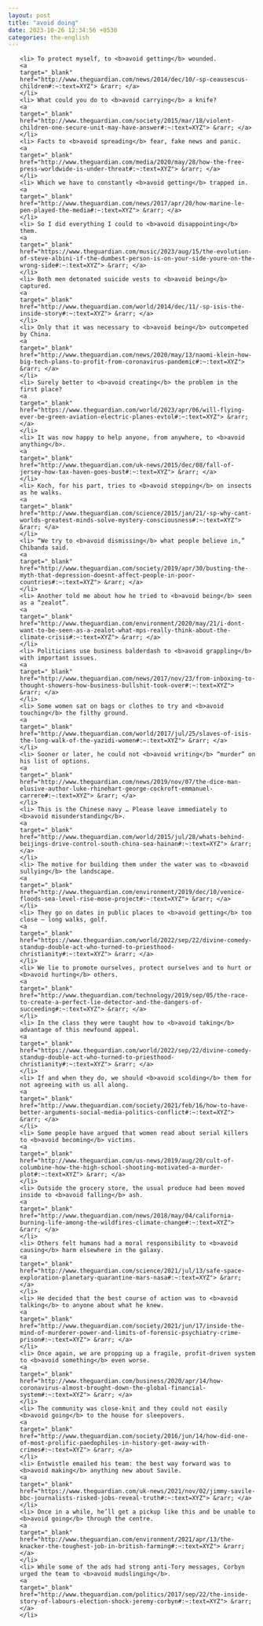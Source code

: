 ```yaml
---
layout: post
title: "avoid doing"
date: 2023-10-26 12:34:56 +0530
categories: the-english
---
```

<ol>

    <li> To protect myself, to <b>avoid getting</b> wounded.
    <a 
    target="_blank" 
    href="http://www.theguardian.com/news/2014/dec/10/-sp-ceausescus-children#:~:text=XYZ"> &rarr; </a>
    </li>
    <li> What could you do to <b>avoid carrying</b> a knife?
    <a 
    target="_blank" 
    href="http://www.theguardian.com/society/2015/mar/18/violent-children-one-secure-unit-may-have-answer#:~:text=XYZ"> &rarr; </a>
    </li>
    <li> Facts to <b>avoid spreading</b> fear, fake news and panic.
    <a 
    target="_blank" 
    href="http://www.theguardian.com/media/2020/may/28/how-the-free-press-worldwide-is-under-threat#:~:text=XYZ"> &rarr; </a>
    </li>
    <li> Which we have to constantly <b>avoid getting</b> trapped in.
    <a 
    target="_blank" 
    href="http://www.theguardian.com/news/2017/apr/20/how-marine-le-pen-played-the-media#:~:text=XYZ"> &rarr; </a>
    </li>
    <li> So I did everything I could to <b>avoid disappointing</b> them.
    <a 
    target="_blank" 
    href="https://www.theguardian.com/music/2023/aug/15/the-evolution-of-steve-albini-if-the-dumbest-person-is-on-your-side-youre-on-the-wrong-side#:~:text=XYZ"> &rarr; </a>
    </li>
    <li> Both men detonated suicide vests to <b>avoid being</b> captured.
    <a 
    target="_blank" 
    href="http://www.theguardian.com/world/2014/dec/11/-sp-isis-the-inside-story#:~:text=XYZ"> &rarr; </a>
    </li>
    <li> Only that it was necessary to <b>avoid being</b> outcompeted by China.
    <a 
    target="_blank" 
    href="http://www.theguardian.com/news/2020/may/13/naomi-klein-how-big-tech-plans-to-profit-from-coronavirus-pandemic#:~:text=XYZ"> &rarr; </a>
    </li>
    <li> Surely better to <b>avoid creating</b> the problem in the first place?
    <a 
    target="_blank" 
    href="https://www.theguardian.com/world/2023/apr/06/will-flying-ever-be-green-aviation-electric-planes-evtol#:~:text=XYZ"> &rarr; </a>
    </li>
    <li> It was now happy to help anyone, from anywhere, to <b>avoid anything</b>.
    <a 
    target="_blank" 
    href="http://www.theguardian.com/uk-news/2015/dec/08/fall-of-jersey-how-tax-haven-goes-bust#:~:text=XYZ"> &rarr; </a>
    </li>
    <li> Koch, for his part, tries to <b>avoid stepping</b> on insects as he walks.
    <a 
    target="_blank" 
    href="http://www.theguardian.com/science/2015/jan/21/-sp-why-cant-worlds-greatest-minds-solve-mystery-consciousness#:~:text=XYZ"> &rarr; </a>
    </li>
    <li> “We try to <b>avoid dismissing</b> what people believe in,” Chibanda said.
    <a 
    target="_blank" 
    href="http://www.theguardian.com/society/2019/apr/30/busting-the-myth-that-depression-doesnt-affect-people-in-poor-countries#:~:text=XYZ"> &rarr; </a>
    </li>
    <li> Another told me about how he tried to <b>avoid being</b> seen as a “zealot”.
    <a 
    target="_blank" 
    href="http://www.theguardian.com/environment/2020/may/21/i-dont-want-to-be-seen-as-a-zealot-what-mps-really-think-about-the-climate-crisis#:~:text=XYZ"> &rarr; </a>
    </li>
    <li> Politicians use business balderdash to <b>avoid grappling</b> with important issues.
    <a 
    target="_blank" 
    href="http://www.theguardian.com/news/2017/nov/23/from-inboxing-to-thought-showers-how-business-bullshit-took-over#:~:text=XYZ"> &rarr; </a>
    </li>
    <li> Some women sat on bags or clothes to try and <b>avoid touching</b> the filthy ground.
    <a 
    target="_blank" 
    href="http://www.theguardian.com/world/2017/jul/25/slaves-of-isis-the-long-walk-of-the-yazidi-women#:~:text=XYZ"> &rarr; </a>
    </li>
    <li> Sooner or later, he could not <b>avoid writing</b> “murder” on his list of options.
    <a 
    target="_blank" 
    href="http://www.theguardian.com/news/2019/nov/07/the-dice-man-elusive-author-luke-rhinehart-george-cockroft-emmanuel-carrere#:~:text=XYZ"> &rarr; </a>
    </li>
    <li> This is the Chinese navy … Please leave immediately to <b>avoid misunderstanding</b>.
    <a 
    target="_blank" 
    href="http://www.theguardian.com/world/2015/jul/28/whats-behind-beijings-drive-control-south-china-sea-hainan#:~:text=XYZ"> &rarr; </a>
    </li>
    <li> The motive for building them under the water was to <b>avoid sullying</b> the landscape.
    <a 
    target="_blank" 
    href="http://www.theguardian.com/environment/2019/dec/10/venice-floods-sea-level-rise-mose-project#:~:text=XYZ"> &rarr; </a>
    </li>
    <li> They go on dates in public places to <b>avoid getting</b> too close – long walks, golf.
    <a 
    target="_blank" 
    href="https://www.theguardian.com/world/2022/sep/22/divine-comedy-standup-double-act-who-turned-to-priesthood-christianity#:~:text=XYZ"> &rarr; </a>
    </li>
    <li> We lie to promote ourselves, protect ourselves and to hurt or <b>avoid hurting</b> others.
    <a 
    target="_blank" 
    href="http://www.theguardian.com/technology/2019/sep/05/the-race-to-create-a-perfect-lie-detector-and-the-dangers-of-succeeding#:~:text=XYZ"> &rarr; </a>
    </li>
    <li> In the class they were taught how to <b>avoid taking</b> advantage of this newfound appeal.
    <a 
    target="_blank" 
    href="https://www.theguardian.com/world/2022/sep/22/divine-comedy-standup-double-act-who-turned-to-priesthood-christianity#:~:text=XYZ"> &rarr; </a>
    </li>
    <li> If and when they do, we should <b>avoid scolding</b> them for not agreeing with us all along.
    <a 
    target="_blank" 
    href="http://www.theguardian.com/society/2021/feb/16/how-to-have-better-arguments-social-media-politics-conflict#:~:text=XYZ"> &rarr; </a>
    </li>
    <li> Some people have argued that women read about serial killers to <b>avoid becoming</b> victims.
    <a 
    target="_blank" 
    href="http://www.theguardian.com/us-news/2019/aug/20/cult-of-columbine-how-the-high-school-shooting-motivated-a-murder-plot#:~:text=XYZ"> &rarr; </a>
    </li>
    <li> Outside the grocery store, the usual produce had been moved inside to <b>avoid falling</b> ash.
    <a 
    target="_blank" 
    href="http://www.theguardian.com/news/2018/may/04/california-burning-life-among-the-wildfires-climate-change#:~:text=XYZ"> &rarr; </a>
    </li>
    <li> Others felt humans had a moral responsibility to <b>avoid causing</b> harm elsewhere in the galaxy.
    <a 
    target="_blank" 
    href="http://www.theguardian.com/science/2021/jul/13/safe-space-exploration-planetary-quarantine-mars-nasa#:~:text=XYZ"> &rarr; </a>
    </li>
    <li> He decided that the best course of action was to <b>avoid talking</b> to anyone about what he knew.
    <a 
    target="_blank" 
    href="http://www.theguardian.com/society/2021/jun/17/inside-the-mind-of-murderer-power-and-limits-of-forensic-psychiatry-crime-prison#:~:text=XYZ"> &rarr; </a>
    </li>
    <li> Once again, we are propping up a fragile, profit-driven system to <b>avoid something</b> even worse.
    <a 
    target="_blank" 
    href="http://www.theguardian.com/business/2020/apr/14/how-coronavirus-almost-brought-down-the-global-financial-system#:~:text=XYZ"> &rarr; </a>
    </li>
    <li> The community was close-knit and they could not easily <b>avoid going</b> to the house for sleepovers.
    <a 
    target="_blank" 
    href="http://www.theguardian.com/society/2016/jun/14/how-did-one-of-most-prolific-paedophiles-in-history-get-away-with-crimes#:~:text=XYZ"> &rarr; </a>
    </li>
    <li> Entwistle emailed his team: the best way forward was to <b>avoid making</b> anything new about Savile.
    <a 
    target="_blank" 
    href="https://www.theguardian.com/uk-news/2021/nov/02/jimmy-savile-bbc-journalists-risked-jobs-reveal-truth#:~:text=XYZ"> &rarr; </a>
    </li>
    <li> Once in a while, he’ll get a pickup like this and be unable to <b>avoid going</b> through the centre.
    <a 
    target="_blank" 
    href="http://www.theguardian.com/environment/2021/apr/13/the-knacker-the-toughest-job-in-british-farming#:~:text=XYZ"> &rarr; </a>
    </li>
    <li> While some of the ads had strong anti-Tory messages, Corbyn urged the team to <b>avoid mudslinging</b>.
    <a 
    target="_blank" 
    href="http://www.theguardian.com/politics/2017/sep/22/the-inside-story-of-labours-election-shock-jeremy-corbyn#:~:text=XYZ"> &rarr; </a>
    </li>